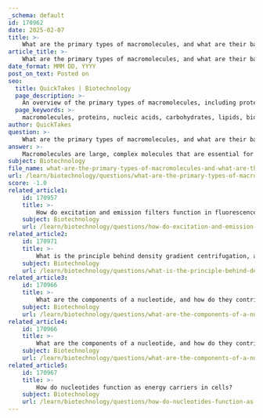```yaml
---
_schema: default
id: 170962
date: 2025-02-07
title: >-
    What are the primary types of macromolecules, and what are their basic functions?
article_title: >-
    What are the primary types of macromolecules, and what are their basic functions?
date_format: MMM DD, YYYY
post_on_text: Posted on
seo:
  title: QuickTakes | Biotechnology
  page_description: >-
    An overview of the primary types of macromolecules, including proteins, nucleic acids, carbohydrates, and lipids, along with their compositions and essential biological functions.
  page_keywords: >-
    macromolecules, proteins, nucleic acids, carbohydrates, lipids, biological functions, amino acids, polymers, nucleotides, glucose, energy storage, genetic information, cellular processes
author: QuickTakes
question: >-
    What are the primary types of macromolecules, and what are their basic functions?
answer: >-
    Macromolecules are large, complex molecules that are essential for life and play critical roles in biological processes. The primary types of macromolecules include:\n\n1. **Proteins**:\n   - **Composition**: Proteins are polymers made up of amino acids linked by peptide bonds. There are 20 standard amino acids, each with unique side chains that determine their properties.\n   - **Functions**: Proteins serve a variety of functions, including:\n     - Catalyzing biochemical reactions (enzymes)\n     - Providing structural support (e.g., collagen in connective tissues)\n     - Facilitating communication and signaling between cells (e.g., hormones)\n     - Transporting molecules (e.g., hemoglobin transporting oxygen)\n\n2. **Nucleic Acids**:\n   - **Composition**: Nucleic acids, such as DNA and RNA, are polymers made up of nucleotide monomers. Each nucleotide consists of a sugar, a phosphate group, and a nitrogenous base.\n   - **Functions**: Nucleic acids are primarily involved in:\n     - Storing and transmitting genetic information (DNA)\n     - Synthesizing proteins (RNA, particularly messenger RNA or mRNA)\n     - Regulating gene expression and cellular activities (various forms of RNA)\n\n3. **Carbohydrates**:\n   - **Composition**: Carbohydrates are composed of sugar monomers (monosaccharides) that can link together to form disaccharides, oligosaccharides, and polysaccharides (e.g., starch, glycogen, cellulose).\n   - **Functions**: Carbohydrates serve several key roles, including:\n     - Providing energy (glucose is a primary energy source)\n     - Storing energy (glycogen in animals and starch in plants)\n     - Serving as structural components (cellulose in plant cell walls)\n     - Facilitating cell recognition and signaling (glycoproteins and glycolipids)\n\n4. **Lipids**:\n   - **Composition**: Lipids are a diverse group of hydrophobic molecules, including fats, oils, phospholipids, and steroids. They are not polymers in the traditional sense but are often grouped together due to their hydrophobic nature.\n   - **Functions**: Lipids have various functions, such as:\n     - Storing energy (triglycerides)\n     - Forming cell membranes (phospholipids create the lipid bilayer)\n     - Acting as signaling molecules (steroids and hormones)\n     - Providing insulation and protection (fat deposits in animals)\n\nThese macromolecules are fundamental to the structure and function of cells, and their specific arrangements and interactions determine their biological roles. Understanding these macromolecules is crucial for studying cellular processes and the overall functioning of living organisms.
subject: Biotechnology
file_name: what-are-the-primary-types-of-macromolecules-and-what-are-their-basic-functions.md
url: /learn/biotechnology/questions/what-are-the-primary-types-of-macromolecules-and-what-are-their-basic-functions
score: -1.0
related_article1:
    id: 170957
    title: >-
        How do excitation and emission filters function in fluorescence microscopy?
    subject: Biotechnology
    url: /learn/biotechnology/questions/how-do-excitation-and-emission-filters-function-in-fluorescence-microscopy
related_article2:
    id: 170971
    title: >-
        What is the principle behind density gradient centrifugation, and how is it applied in molecular biology?
    subject: Biotechnology
    url: /learn/biotechnology/questions/what-is-the-principle-behind-density-gradient-centrifugation-and-how-is-it-applied-in-molecular-biology
related_article3:
    id: 170966
    title: >-
        What are the components of a nucleotide, and how do they contribute to the structure of nucleic acids?
    subject: Biotechnology
    url: /learn/biotechnology/questions/what-are-the-components-of-a-nucleotide-and-how-do-they-contribute-to-the-structure-of-nucleic-acids
related_article4:
    id: 170966
    title: >-
        What are the components of a nucleotide, and how do they contribute to the structure of nucleic acids?
    subject: Biotechnology
    url: /learn/biotechnology/questions/what-are-the-components-of-a-nucleotide-and-how-do-they-contribute-to-the-structure-of-nucleic-acids
related_article5:
    id: 170967
    title: >-
        How do nucleotides function as energy carriers in cells?
    subject: Biotechnology
    url: /learn/biotechnology/questions/how-do-nucleotides-function-as-energy-carriers-in-cells
---
```


&nbsp;